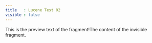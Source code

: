 ```yaml
---
title   : Lucene Test 02
visible : false
---
```

This is the preview text of the fragment!<!--more-->The content of the invisible fragment.
